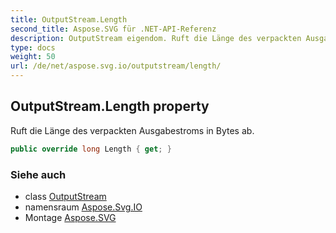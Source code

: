 ```yaml
---
title: OutputStream.Length
second_title: Aspose.SVG für .NET-API-Referenz
description: OutputStream eigendom. Ruft die Länge des verpackten Ausgabestroms in Bytes ab.
type: docs
weight: 50
url: /de/net/aspose.svg.io/outputstream/length/
---
```

## OutputStream.Length property

Ruft die Länge des verpackten Ausgabestroms in Bytes ab.

```csharp
public override long Length { get; }
```

### Siehe auch

* class [OutputStream](../)
* namensraum [Aspose.Svg.IO](../../outputstream/)
* Montage [Aspose.SVG](../../../)


